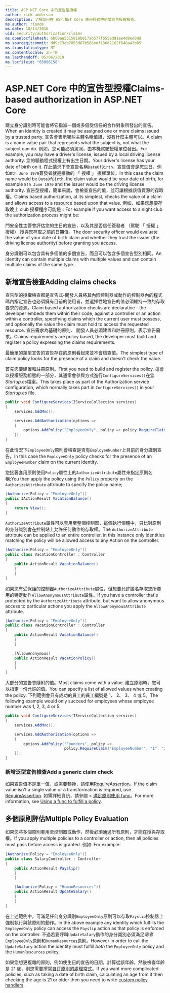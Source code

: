 ```yaml
---
title: ASP.NET Core 中的宣告型授權
author: rick-anderson
description: 了解如何在 ASP.NET Core 應用程式中新增宣告授權檢查。
ms.author: riande
ms.date: 10/14/2016
uid: security/authorization/claims
ms.openlocfilehash: 6b60ae5515819b017ab577f655ed91ee4d8ed0dd
ms.sourcegitcommit: dd9c73db7853d87b566eef136d2162f648a43b85
ms.translationtype: MT
ms.contentlocale: zh-TW
ms.lasthandoff: 05/06/2019
ms.locfileid: "65086158"
---
```

# <a name="claims-based-authorization-in-aspnet-core"></a><span data-ttu-id="d8bde-103">ASP.NET Core 中的宣告型授權</span><span class="sxs-lookup"><span data-stu-id="d8bde-103">Claims-based authorization in ASP.NET Core</span></span>

<a name="security-authorization-claims-based"></a>

<span data-ttu-id="d8bde-104">建立身分識別時可能會將它指派一個或多個受信任的合作對象所發出的宣告。</span><span class="sxs-lookup"><span data-stu-id="d8bde-104">When an identity is created it may be assigned one or more claims issued by a trusted party.</span></span> <span data-ttu-id="d8bde-105">宣告會表示哪些主體名稱值組，沒有什麼主體可以。</span><span class="sxs-lookup"><span data-stu-id="d8bde-105">A claim is a name value pair that represents what the subject is, not what the subject can do.</span></span> <span data-ttu-id="d8bde-106">例如，您可能必須駕照，由本機駕駛授權單位發出。</span><span class="sxs-lookup"><span data-stu-id="d8bde-106">For example, you may have a driver's license, issued by a local driving license authority.</span></span> <span data-ttu-id="d8bde-107">您的驅動程式授權上有出生日期。</span><span class="sxs-lookup"><span data-stu-id="d8bde-107">Your driver's license has your date of birth on it.</span></span> <span data-ttu-id="d8bde-108">在此情況下會宣告名稱`DateOfBirth`，宣告值會是您生日，例如`8th June 1970`簽發者就是推動的 「 授權 」 授權單位。</span><span class="sxs-lookup"><span data-stu-id="d8bde-108">In this case the claim name would be `DateOfBirth`, the claim value would be your date of birth, for example `8th June 1970` and the issuer would be the driving license authority.</span></span> <span data-ttu-id="d8bde-109">宣告型授權，簡單來說，會檢查宣告的值，並可讓根據該值資源的存取權。</span><span class="sxs-lookup"><span data-stu-id="d8bde-109">Claims based authorization, at its simplest, checks the value of a claim and allows access to a resource based upon that value.</span></span> <span data-ttu-id="d8bde-110">例如，如果您想要存取晚上 club 授權程序可能是：</span><span class="sxs-lookup"><span data-stu-id="d8bde-110">For example if you want access to a night club the authorization process might be:</span></span>

<span data-ttu-id="d8bde-111">門安全性主管會評估您的生日的宣告，以及其是否信任簽發者 （駕駛 「 授權 」 授權） 授與您存取之前的日期值。</span><span class="sxs-lookup"><span data-stu-id="d8bde-111">The door security officer would evaluate the value of your date of birth claim and whether they trust the issuer (the driving license authority) before granting you access.</span></span>

<span data-ttu-id="d8bde-112">身分識別可以包含具有多個值的多個宣告，而且可以包含多個宣告型別相同。</span><span class="sxs-lookup"><span data-stu-id="d8bde-112">An identity can contain multiple claims with multiple values and can contain multiple claims of the same type.</span></span>

## <a name="adding-claims-checks"></a><span data-ttu-id="d8bde-113">新增宣告檢查</span><span class="sxs-lookup"><span data-stu-id="d8bde-113">Adding claims checks</span></span>

<span data-ttu-id="d8bde-114">宣告型的授權檢查都是宣告式-開發人員將其內嵌控制器或動作的控制器內的程式碼內指定宣告也必須擁有目前的使用者，並選擇性地宣告的值必須維持一致的存取要求的資源。</span><span class="sxs-lookup"><span data-stu-id="d8bde-114">Claim based authorization checks are declarative - the developer embeds them within their code, against a controller or an action within a controller, specifying claims which the current user must possess, and optionally the value the claim must hold to access the requested resource.</span></span> <span data-ttu-id="d8bde-115">宣告需求為基礎的原則、 開發人員必須建置和註冊原則，表示宣告需求。</span><span class="sxs-lookup"><span data-stu-id="d8bde-115">Claims requirements are policy based, the developer must build and register a policy expressing the claims requirements.</span></span>

<span data-ttu-id="d8bde-116">最簡單的類型宣告的宣告存在的原則看起來並不會檢查值。</span><span class="sxs-lookup"><span data-stu-id="d8bde-116">The simplest type of claim policy looks for the presence of a claim and doesn't check the value.</span></span>

<span data-ttu-id="d8bde-117">首先您要建置和註冊原則。</span><span class="sxs-lookup"><span data-stu-id="d8bde-117">First you need to build and register the policy.</span></span> <span data-ttu-id="d8bde-118">這會以授權服務組態的一部分，其通常會參與方式進行`ConfigureServices()`在您*Startup.cs*檔案。</span><span class="sxs-lookup"><span data-stu-id="d8bde-118">This takes place as part of the Authorization service configuration, which normally takes part in `ConfigureServices()` in your *Startup.cs* file.</span></span>

```csharp
public void ConfigureServices(IServiceCollection services)
{
    services.AddMvc();

    services.AddAuthorization(options =>
    {
        options.AddPolicy("EmployeeOnly", policy => policy.RequireClaim("EmployeeNumber"));
    });
}
```

<span data-ttu-id="d8bde-119">在此情況下`EmployeeOnly`原則會檢查是否有`EmployeeNumber`上目前的身分識別宣告。</span><span class="sxs-lookup"><span data-stu-id="d8bde-119">In this case the `EmployeeOnly` policy checks for the presence of an `EmployeeNumber` claim on the current identity.</span></span>

<span data-ttu-id="d8bde-120">您接著套用原則使用`Policy`屬性上的`AuthorizeAttribute`屬性來指定原則名稱;</span><span class="sxs-lookup"><span data-stu-id="d8bde-120">You then apply the policy using the `Policy` property on the `AuthorizeAttribute` attribute to specify the policy name;</span></span>

```csharp
[Authorize(Policy = "EmployeeOnly")]
public IActionResult VacationBalance()
{
    return View();
}
```

<span data-ttu-id="d8bde-121">`AuthorizeAttribute`屬性可以套用至整個控制器，這個執行個體中，只比對原則的身分識別會在控制站上允許任何動作的存取權。</span><span class="sxs-lookup"><span data-stu-id="d8bde-121">The `AuthorizeAttribute` attribute can be applied to an entire controller, in this instance only identities matching the policy will be allowed access to any Action on the controller.</span></span>

```csharp
[Authorize(Policy = "EmployeeOnly")]
public class VacationController : Controller
{
    public ActionResult VacationBalance()
    {
    }
}
```

<span data-ttu-id="d8bde-122">如果您有受保護的控制器`AuthorizeAttribute`屬性，但想要允許匿名存取您所套用的特定動作`AllowAnonymousAttribute`屬性。</span><span class="sxs-lookup"><span data-stu-id="d8bde-122">If you have a controller that's protected by the `AuthorizeAttribute` attribute, but want to allow anonymous access to particular actions you apply the `AllowAnonymousAttribute` attribute.</span></span>

```csharp
[Authorize(Policy = "EmployeeOnly")]
public class VacationController : Controller
{
    public ActionResult VacationBalance()
    {
    }

    [AllowAnonymous]
    public ActionResult VacationPolicy()
    {
    }
}
```

<span data-ttu-id="d8bde-123">大部分的宣告會隨附的值。</span><span class="sxs-lookup"><span data-stu-id="d8bde-123">Most claims come with a value.</span></span> <span data-ttu-id="d8bde-124">建立原則時，您可以指定一份允許的值。</span><span class="sxs-lookup"><span data-stu-id="d8bde-124">You can specify a list of allowed values when creating the policy.</span></span> <span data-ttu-id="d8bde-125">下列範例會只有成功的員工的員工編號是 1、 2、 3、 4 或 5。</span><span class="sxs-lookup"><span data-stu-id="d8bde-125">The following example would only succeed for employees whose employee number was 1, 2, 3, 4 or 5.</span></span>

```csharp
public void ConfigureServices(IServiceCollection services)
{
    services.AddMvc();

    services.AddAuthorization(options =>
    {
        options.AddPolicy("Founders", policy =>
                          policy.RequireClaim("EmployeeNumber", "1", "2", "3", "4", "5"));
    });
}
```

### <a name="add-a-generic-claim-check"></a><span data-ttu-id="d8bde-126">新增泛型宣告檢查</span><span class="sxs-lookup"><span data-stu-id="d8bde-126">Add a generic claim check</span></span>

<span data-ttu-id="d8bde-127">如果宣告值不是單一值，或需要轉換，請使用[RequireAssertion](/dotnet/api/microsoft.aspnetcore.authorization.authorizationpolicybuilder.requireassertion)。</span><span class="sxs-lookup"><span data-stu-id="d8bde-127">If the claim value isn't a single value or a transformation is required, use [RequireAssertion](/dotnet/api/microsoft.aspnetcore.authorization.authorizationpolicybuilder.requireassertion).</span></span> <span data-ttu-id="d8bde-128">如需詳細資訊，請參閱 <<c0> [ 滿足原則使用 func](xref:security/authorization/policies#using-a-func-to-fulfill-a-policy)。</span><span class="sxs-lookup"><span data-stu-id="d8bde-128">For more information, see [Using a func to fulfill a policy](xref:security/authorization/policies#using-a-func-to-fulfill-a-policy).</span></span>

## <a name="multiple-policy-evaluation"></a><span data-ttu-id="d8bde-129">多個原則評估</span><span class="sxs-lookup"><span data-stu-id="d8bde-129">Multiple Policy Evaluation</span></span>

<span data-ttu-id="d8bde-130">如果您將多個原則套用至控制器或動作，然後必須通過所有原則，才能在授與存取權。</span><span class="sxs-lookup"><span data-stu-id="d8bde-130">If you apply multiple policies to a controller or action, then all policies must pass before access is granted.</span></span> <span data-ttu-id="d8bde-131">例如: </span><span class="sxs-lookup"><span data-stu-id="d8bde-131">For example:</span></span>

```csharp
[Authorize(Policy = "EmployeeOnly")]
public class SalaryController : Controller
{
    public ActionResult Payslip()
    {
    }

    [Authorize(Policy = "HumanResources")]
    public ActionResult UpdateSalary()
    {
    }
}
```

<span data-ttu-id="d8bde-132">在上述範例中，可滿足任何身分識別`EmployeeOnly`原則可以存取`Payslip`控制器上強制執行與該原則的動作。</span><span class="sxs-lookup"><span data-stu-id="d8bde-132">In the above example any identity which fulfills the `EmployeeOnly` policy can access the `Payslip` action as that policy is enforced on the controller.</span></span> <span data-ttu-id="d8bde-133">不過若要呼叫`UpdateSalary`動作的身分識別必須滿足*兩者*`EmployeeOnly`原則和`HumanResources`原則。</span><span class="sxs-lookup"><span data-stu-id="d8bde-133">However in order to call the `UpdateSalary` action the identity must fulfill *both* the `EmployeeOnly` policy and the `HumanResources` policy.</span></span>

<span data-ttu-id="d8bde-134">如果您想更複雜的原則，例如使生日的宣告的日期，計算從該年齡，然後檢查年齡是 21 歲，則您需要撰寫[自訂原則的處理常式](xref:security/authorization/policies)。</span><span class="sxs-lookup"><span data-stu-id="d8bde-134">If you want more complicated policies, such as taking a date of birth claim, calculating an age from it then checking the age is 21 or older then you need to write [custom policy handlers](xref:security/authorization/policies).</span></span>
